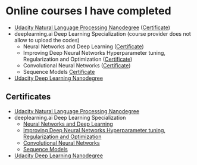 # Online courses I have completed

* [Udacity Natural Language Processing Nanodegree](https://github.com/vgkortsas/Online_courses/tree/master/Udacity_Natural_Language_Processing_Nanodegree) ([Certificate](https://github.com/vgkortsas/Online_courses/blob/master/Certificates/Udacity%20NLP%20graduation%20certificate.pdf))
* deeplearning.ai Deep Learning Specialization (course provider does not allow to upload the codes)
    * Neural Networks and Deep Learning
    ([Certificate](https://github.com/vgkortsas/Online_courses/blob/master/Certificates/Neural%20Networks%20and%20Deep%20Learning%20certificate.pdf))
    * Improving Deep Neural Networks Hyperparameter tuning, Regularization and Optimization
    ([Certificate](https://github.com/vgkortsas/Online_courses/blob/master/Certificates/Improving%20Deep%20Neural%20Networks%20Hyperparameter%20tuning%2C%20Regularization%20and%20Optimization%20certificate.pdf))
    * Convolutional Neural Networks
    ([Certificate](https://github.com/vgkortsas/Online_courses/blob/master/Certificates/Convolutional%20Neural%20Networks%20Certificate.pdf))
    * Sequence Models
    [Certificate](https://github.com/vgkortsas/Online_courses/blob/master/Certificates/Sequence%20Models%20Coursera%20certificate.pdf)
* [Udacity Deep Learning Nanodegree](https://github.com/vgkortsas/Online_courses/tree/master/Udacity_Deep_Learning_Nanodegree)

## Certificates
* [Udacity Natural Language Processing Nanodegree](https://github.com/vgkortsas/Online_courses/blob/master/Certificates/Udacity%20NLP%20graduation%20certificate.pdf)
* deeplearning.ai Deep Learning Specialization 
	* [Neural Networks and Deep Learning](https://github.com/vgkortsas/Online_courses/blob/master/Certificates/Neural%20Networks%20and%20Deep%20Learning%20certificate.pdf)
	* [Improving Deep Neural Networks Hyperparameter tuning, Regularization and Optimization](https://github.com/vgkortsas/Online_courses/blob/master/Certificates/Improving%20Deep%20Neural%20Networks%20Hyperparameter%20tuning%2C%20Regularization%20and%20Optimization%20certificate.pdf)
	* [Convolutional Neural Networks](https://github.com/vgkortsas/Online_courses/blob/master/Certificates/Convolutional%20Neural%20Networks%20Certificate.pdf)
	* [Sequence Models](https://github.com/vgkortsas/Online_courses/blob/master/Certificates/Sequence%20Models%20Coursera%20certificate.pdf)
* [Udacity Deep Learning Nanodegree](https://github.com/vgkortsas/Online_courses/blob/master/Certificates/Udacity%20DL%20graduation%20certificate.pdf)



